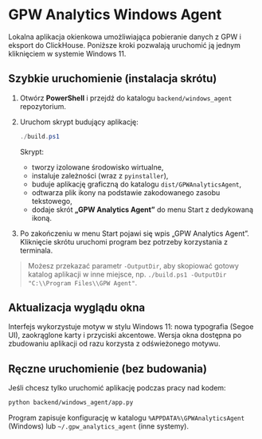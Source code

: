 # GPW Analytics Windows Agent

Lokalna aplikacja okienkowa umożliwiająca pobieranie danych z GPW i eksport do ClickHouse. Poniższe kroki pozwalają uruchomić ją jednym kliknięciem w systemie Windows 11.

## Szybkie uruchomienie (instalacja skrótu)

1. Otwórz **PowerShell** i przejdź do katalogu `backend/windows_agent` repozytorium.
2. Uruchom skrypt budujący aplikację:

   ```powershell
   ./build.ps1
   ```

   Skrypt:

   - tworzy izolowane środowisko wirtualne,
   - instaluje zależności (wraz z `pyinstaller`),
   - buduje aplikację graficzną do katalogu `dist/GPWAnalyticsAgent`,
   - odtwarza plik ikony na podstawie zakodowanego zasobu tekstowego,
   - dodaje skrót **„GPW Analytics Agent”** do menu Start z dedykowaną ikoną.

3. Po zakończeniu w menu Start pojawi się wpis „GPW Analytics Agent”. Kliknięcie skrótu uruchomi program bez potrzeby korzystania z terminala.

> Możesz przekazać parametr `-OutputDir`, aby skopiować gotowy katalog aplikacji w inne miejsce, np. `./build.ps1 -OutputDir "C:\\Program Files\\GPW Agent"`.

## Aktualizacja wyglądu okna

Interfejs wykorzystuje motyw w stylu Windows 11: nowa typografia (Segoe UI), zaokrąglone karty i przyciski akcentowe. Wersja okna dostępna po zbudowaniu aplikacji od razu korzysta z odświeżonego motywu.

## Ręczne uruchomienie (bez budowania)

Jeśli chcesz tylko uruchomić aplikację podczas pracy nad kodem:

```bash
python backend/windows_agent/app.py
```

Program zapisuje konfigurację w katalogu `%APPDATA%\GPWAnalyticsAgent` (Windows) lub `~/.gpw_analytics_agent` (inne systemy).
